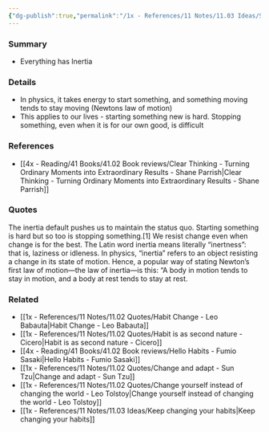 ```yaml
---
{"dg-publish":true,"permalink":"/1x - References/11 Notes/11.03 Ideas/Starting something is hard, but so is stopping something/","title":"Starting something is hard, but so is stopping something","noteIcon":"","created":"2023-12-01T19:34:18.000+03:00","updated":"2024-02-14T20:18:23.519+03:00"}
---
```



### Summary
- Everything has Inertia

### Details
- In physics, it takes energy to start something, and something moving tends to stay moving (Newtons law of motion)
- This applies to our lives - starting something new is hard. Stopping something, even when it is for our own good, is difficult


### References
- [[4x - Reading/41 Books/41.02 Book reviews/Clear Thinking - Turning Ordinary Moments into Extraordinary Results - Shane  Parrish\|Clear Thinking - Turning Ordinary Moments into Extraordinary Results - Shane  Parrish]]

### Quotes
The inertia default pushes us to maintain the status quo. Starting something is hard but so too is stopping something.[1] We resist change even when change is for the best. The Latin word inertia means literally “inertness”: that is, laziness or
idleness. In physics, “inertia” refers to an object resisting a change in its state of motion. Hence, a popular way of stating Newton’s first law of motion—the law of inertia—is this: “A body in motion tends to stay in motion, and a body at rest tends to stay at rest.


### Related
- [[1x - References/11 Notes/11.02 Quotes/Habit Change - Leo Babauta\|Habit Change - Leo Babauta]]
- [[1x - References/11 Notes/11.02 Quotes/Habit is as second nature - Cicero\|Habit is as second nature - Cicero]]
- [[4x - Reading/41 Books/41.02 Book reviews/Hello Habits - Fumio Sasaki\|Hello Habits - Fumio Sasaki]]
- [[1x - References/11 Notes/11.02 Quotes/Change and adapt - Sun Tzu\|Change and adapt - Sun Tzu]]
- [[1x - References/11 Notes/11.02 Quotes/Change yourself instead of changing the world - Leo Tolstoy\|Change yourself instead of changing the world - Leo Tolstoy]]
- [[1x - References/11 Notes/11.03 Ideas/Keep changing your habits\|Keep changing your habits]]